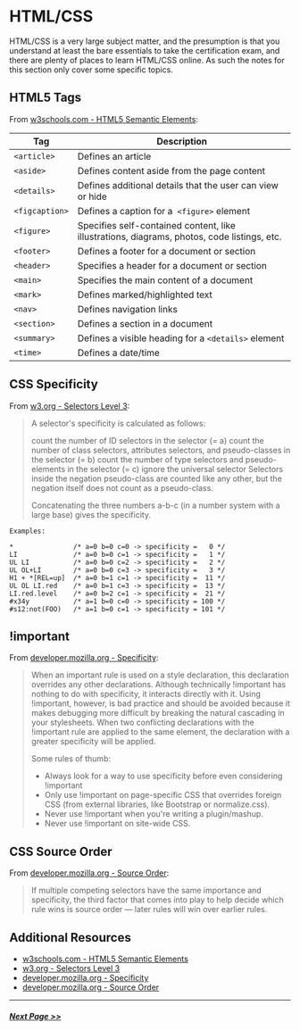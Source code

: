 # HTML/CSS

HTML/CSS is a very large subject matter, and the presumption is that you understand at least the bare essentials to take the certification exam, and there are plenty of places to learn HTML/CSS online. As such the notes for this section only cover some specific topics.

## HTML5 Tags

From [w3schools.com - HTML5 Semantic Elements](https://www.w3schools.com/html/html5_semantic_elements.asp):

| Tag | Description |
| ---- | ---- |
| `<article>` | Defines an article |
| `<aside>`	| Defines content aside from the page content |
| `<details>`	| Defines additional details that the user can view or hide |
| `<figcaption>` | Defines a caption for a` <figure>` element |
| `<figure>` | Specifies self-contained content, like illustrations, diagrams, photos, code listings, etc. |
| `<footer>` | Defines a footer for a document or section |
| `<header>` | Specifies a header for a document or section |
| `<main>` | Specifies the main content of a document |
| `<mark>` | Defines marked/highlighted text |
| `<nav>` | Defines navigation links |
| `<section>` | Defines a section in a document |
| `<summary>` | Defines a visible heading for a `<details>` element |
| `<time>` | Defines a date/time |

## CSS Specificity

From [w3.org - Selectors Level 3](https://www.w3.org/TR/selectors/):

> A selector's specificity is calculated as follows:
>
> count the number of ID selectors in the selector (= a)
> count the number of class selectors, attributes selectors, and pseudo-classes in the selector (= b)
> count the number of type selectors and pseudo-elements in the selector (= c)
> ignore the universal selector
> Selectors inside the negation pseudo-class are counted like any other, but the negation itself does not count as a pseudo-class.
>
> Concatenating the three numbers a-b-c (in a number system with a large base) gives the specificity.
>
```
Examples:

*               /* a=0 b=0 c=0 -> specificity =   0 */
LI              /* a=0 b=0 c=1 -> specificity =   1 */
UL LI           /* a=0 b=0 c=2 -> specificity =   2 */
UL OL+LI        /* a=0 b=0 c=3 -> specificity =   3 */
H1 + *[REL=up]  /* a=0 b=1 c=1 -> specificity =  11 */
UL OL LI.red    /* a=0 b=1 c=3 -> specificity =  13 */
LI.red.level    /* a=0 b=2 c=1 -> specificity =  21 */
#x34y           /* a=1 b=0 c=0 -> specificity = 100 */
#s12:not(FOO)   /* a=1 b=0 c=1 -> specificity = 101 */
```

## !important

From [developer.mozilla.org - Specificity](https://developer.mozilla.org/en-US/docs/Web/CSS/Specificity):

> When an important rule is used on a style declaration, this declaration overrides any other declarations. Although technically !important has nothing to do with specificity, it interacts directly with it. Using !important, however, is bad practice and should be avoided because it makes debugging more difficult by breaking the natural cascading in your stylesheets. When two conflicting declarations with the !important rule are applied to the same element, the declaration with a greater specificity will be applied.
>
> Some rules of thumb:
>
> - Always look for a way to use specificity before even considering !important
> - Only use !important on page-specific CSS that overrides foreign CSS (from external libraries, like Bootstrap or normalize.css).
> - Never use !important when you're writing a plugin/mashup.
> - Never use !important on site-wide CSS.

## CSS Source Order

From [developer.mozilla.org - Source Order](https://developer.mozilla.org/en-US/docs/Learn/CSS/Introduction_to_CSS/Cascade_and_inheritance):
> If multiple competing selectors have the same importance and specificity, the third factor that comes into play to help decide which rule wins is source order — later rules will win over earlier rules.

## Additional Resources

- [w3schools.com - HTML5 Semantic Elements](https://www.w3schools.com/html/html5_semantic_elements.asp)
- [w3.org - Selectors Level 3](https://www.w3.org/TR/selectors/)
- [developer.mozilla.org - Specificity](https://developer.mozilla.org/en-US/docs/Web/CSS/Specificity)
- [developer.mozilla.org - Source Order](https://developer.mozilla.org/en-US/docs/Learn/CSS/Introduction_to_CSS/Cascade_and_inheritance)

---

##### [Next Page >>](1.2-javascript-jquery.md)
